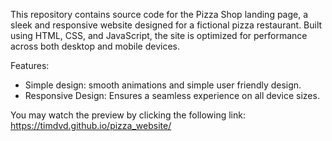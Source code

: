 This repository contains source code for the Pizza Shop landing page, a sleek and responsive website 
designed for a fictional pizza restaurant. Built using HTML, CSS, and JavaScript, 
the site is optimized for performance across both desktop and mobile devices.

Features:
 - Simple design: smooth animations and simple user friendly design.
 - Responsive Design: Ensures a seamless experience on all device sizes.

You may watch the preview by clicking the following link: https://timdvd.github.io/pizza_website/
